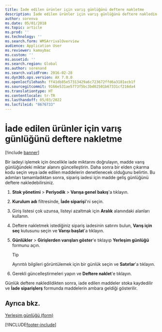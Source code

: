 ```yaml
---
title: İade edilen ürünler için varış günlüğünü deftere nakletme
description: İade edilen ürünler için varış günlüğünü deftere nakledin.
author: sorenva
ms.date: 05/01/2018
ms.topic: article
ms.prod: ''
ms.technology: ''
ms.search.form: WMSArrivalOverview
audience: Application User
ms.reviewer: kamaybac
ms.custom: ''
ms.assetid: ''
ms.search.region: Global
ms.author: sorenand
ms.search.validFrom: 2016-02-28
ms.dyn365.ops.version: AX 7.0.0
ms.openlocfilehash: ff41db85e57313429a6c723672ffd6a3181ecb1f
ms.sourcegitcommit: 9166e531ae5773f5bc3bd02501b67331cf216da4
ms.translationtype: HT
ms.contentlocale: tr-TR
ms.lasthandoff: 05/03/2022
ms.locfileid: "8676733"
---
```

# <a name="post-arrival-journal-for-returned-products"></a>İade edilen ürünler için varış günlüğünü deftere nakletme 

[!include [banner](../includes/banner.md)]


Bir iadeyi işlemek için öncelikle iade miktarını doğrulayın, madde varış günlüğündeki miktar alanını güncelleştirin. Daha sonra bir elden çıkarma kodu seçin veya iade edilen maddelerin denetlenecek olduğunu belirtin. Bu adımları tamamladıktan sonra, sipariş iadesi için madde geliş günlüğünü deftere nakledebilirsiniz.

1.  **Stok yönetimi** \> **Periyodik** \> **Varışa genel bakış**'a tıklayın.

2.  **Kurulum adı** filtresinde, **İade siparişi**'ni seçin.

3.  Giriş listesi çok uzunsa, listeyi azaltmak için **Aralık** alanındaki alanları kullanın.

4.  Deftere nakletmek istediğiniz sipariş iadesinin satırını bulun, **Varış için seç** kutusunu seçin ve **Varışı başlat**'a tıklayın.

5.  **Günlükler** \> **Girişlerden varışları göster**'e tıklayıp **Yerleşim günlüğü** formunu açın.
    

    > [!TIP]
    > <P>Ayrıntılı bilgileri görüntülemek için bir günlük seçin ve <STRONG>Satırlar</STRONG>'a tıklayın.</P>


6.  Gerekli güncelleştirmeleri yapın ve **Deftere naklet**'e tıklayın.

Günlük deftere nakledildikten sonra, iade edilen maddeler stoka kaydedilir ve **İade siparişlerş** formunda maddelerin ambara geldiği gösterilir.

## <a name="see-also"></a>Ayrıca bkz.

[Yerleşim günlüğü (form)](https://technet.microsoft.com/library/aa584822\(v=ax.60\))

  




[!INCLUDE[footer-include](../../includes/footer-banner.md)]